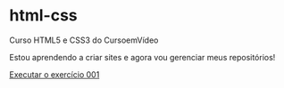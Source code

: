# html-css
 Curso HTML5 e CSS3 do CursoemVídeo

Estou aprendendo a criar sites e agora vou gerenciar meus repositórios!

<a href="https://annaleticiafernandes.github.io/html-css/exercicios/ex001/index.html">Executar o exercício 001</a>
